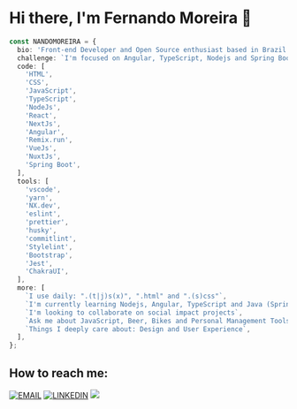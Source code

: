 # Hi there, I'm Fernando Moreira 👋

```ts
const NANDOMOREIRA = {
  bio: 'Front-end Developer and Open Source enthusiast based in Brazil',
  challenge: `I'm focused on Angular, TypeScript, Nodejs and Spring Boot`,
  code: [
    'HTML',
    'CSS',
    'JavaScript',
    'TypeScript',
    'NodeJs',
    'React',
    'NextJs',
    'Angular',
    'Remix.run',
    'VueJs',
    'NuxtJs',
    'Spring Boot',
  ],
  tools: [
    'vscode',
    'yarn',
    'NX.dev',
    'eslint',
    'prettier',
    'husky',
    'commitlint',
    'Stylelint',
    'Bootstrap',
    'Jest',
    'ChakraUI',
  ],
  more: [
    `I use daily: ".(t|j)s(x)", ".html" and ".(s)css"`,
    `I'm currently learning Nodejs, Angular, TypeScript and Java (Spring boot)`,
    `I'm looking to collaborate on social impact projects`,
    `Ask me about JavaScript, Beer, Bikes and Personal Management Tools`,
    `Things I deeply care about: Design and User Experience`,
  ],
};
```

## How to reach me:

[![EMAIL](https://img.shields.io/badge/Email-black?style=for-the-badge)](mailto:github@nandomoreira.dev) [![LINKEDIN](https://img.shields.io/badge/Linkedin-black?style=for-the-badge&logo=linkedin)](https://www.linkedin.com/in/nandomoreirame/) [![](https://img.shields.io/twitter/follow/oseunando?color=blue&logo=twitter&style=for-the-badge)](https://twitter.com/oseunando)
